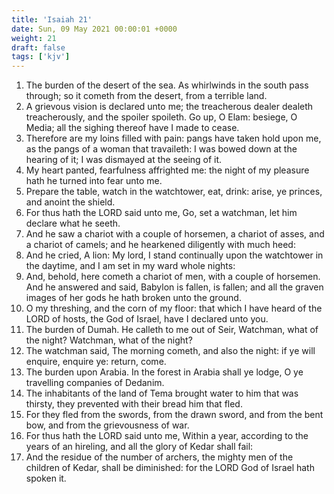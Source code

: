 ```yaml
---
title: 'Isaiah 21'
date: Sun, 09 May 2021 00:00:01 +0000
weight: 21
draft: false
tags: ['kjv'] 
---
```


1. The burden of the desert of the sea. As whirlwinds in the south pass through; so it cometh from the desert, from a terrible land.
2. A grievous vision is declared unto me; the treacherous dealer dealeth treacherously, and the spoiler spoileth. Go up, O Elam: besiege, O Media; all the sighing thereof have I made to cease.
3. Therefore are my loins filled with pain: pangs have taken hold upon me, as the pangs of a woman that travaileth: I was bowed down at the hearing of it; I was dismayed at the seeing of it.
4. My heart panted, fearfulness affrighted me: the night of my pleasure hath he turned into fear unto me.
5. Prepare the table, watch in the watchtower, eat, drink: arise, ye princes, and anoint the shield.
6. For thus hath the LORD said unto me, Go, set a watchman, let him declare what he seeth.
7. And he saw a chariot with a couple of horsemen, a chariot of asses, and a chariot of camels; and he hearkened diligently with much heed:
8. And he cried, A lion: My lord, I stand continually upon the watchtower in the daytime, and I am set in my ward whole nights:
9. And, behold, here cometh a chariot of men, with a couple of horsemen. And he answered and said, Babylon is fallen, is fallen; and all the graven images of her gods he hath broken unto the ground.
10. O my threshing, and the corn of my floor: that which I have heard of the LORD of hosts, the God of Israel, have I declared unto you.
11. The burden of Dumah. He calleth to me out of Seir, Watchman, what of the night? Watchman, what of the night?
12. The watchman said, The morning cometh, and also the night: if ye will enquire, enquire ye: return, come.
13. The burden upon Arabia. In the forest in Arabia shall ye lodge, O ye travelling companies of Dedanim.
14. The inhabitants of the land of Tema brought water to him that was thirsty, they prevented with their bread him that fled.
15. For they fled from the swords, from the drawn sword, and from the bent bow, and from the grievousness of war.
16. For thus hath the LORD said unto me, Within a year, according to the years of an hireling, and all the glory of Kedar shall fail:
17. And the residue of the number of archers, the mighty men of the children of Kedar, shall be diminished: for the LORD God of Israel hath spoken it.
